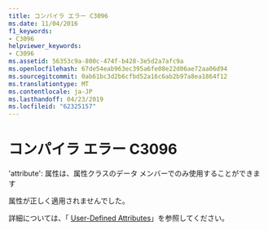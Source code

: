 ```yaml
---
title: コンパイラ エラー C3096
ms.date: 11/04/2016
f1_keywords:
- C3096
helpviewer_keywords:
- C3096
ms.assetid: 56353c9a-800c-474f-b428-3e5d2a7afc9a
ms.openlocfilehash: 67de54eab963ec395a6fe08e22d06ae72aa06d94
ms.sourcegitcommit: 0ab61bc3d2b6cfbd52a16c6ab2b97a8ea1864f12
ms.translationtype: MT
ms.contentlocale: ja-JP
ms.lasthandoff: 04/23/2019
ms.locfileid: "62325157"
---
```

# <a name="compiler-error-c3096"></a>コンパイラ エラー C3096

'attribute': 属性は、属性クラスのデータ メンバーでのみ使用することができます

属性が正しく適用されませんでした。

詳細については、「 [User-Defined Attributes](../../extensions/user-defined-attributes-cpp-component-extensions.md)」を参照してください。